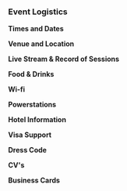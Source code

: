 ### Event Logistics

**Times and Dates**

**Venue and Location**

**Live Stream & Record of Sessions**

**Food & Drinks**

**Wi-fi**

**Powerstations**

**Hotel Information**

**Visa Support**

**Dress Code**

**CV's** 

**Business Cards**
